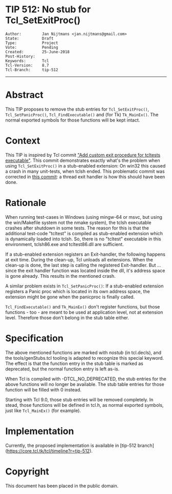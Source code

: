 # TIP 512: No stub for Tcl_SetExitProc()
	Author:         Jan Nijtmans <jan.nijtmans@gmail.com>
	State:          Draft
	Type:           Project
	Vote:           Pending
	Created:        25-June-2018
	Post-History:   
	Keywords:       Tcl
	Tcl-Version:	8.7
	Tcl-Branch:     tip-512
-----

# Abstract

This TIP proposes to remove the stub entries for `Tcl_SetExitProc()`,
`Tcl_SetPanicProc()`, `Tcl_FindExecutable()` and (for Tk) `Tk_MainEx()`.
The normal exported symbols for those functions will be kept intact.

# Context

This TIP is inspired by Tcl commit ["Add custom exit procedure for
tcltests executable"](http://core.tcl.tk/tcl/info/6f650b4271a1ef2e).
This commit demonstrates exactly what's the problem when using
`Tcl_SetExitProc()` in a stub-enabled extension: On win32 this
caused a crash in many unit-tests, when tclsh ended. This problematic
commit was corrected in [this commit](http://core.tcl.tk/tcl/info/df825488e649e15b):
a thread exit handler is how this should have been done. 

# Rationale

When running test-cases in Windows (using mingw-64 or msvc, but using the
win/Makefile system not the nmake system), the tclsh executable
crashes after shutdown in some tests. The reason for this is that
the additional test-code "tcltest" is compiled as stub-enabled extension
which is dynamically loaded into tclsh. So, there is no "tcltest"
executable in this environment, tclsh86.exe and tcltest86.dll are
sufficient.

If a stub-enabled extension registers an Exit-handler, the following
happens at exit time. During the clean-up, Tcl unloads all extensions.
When the clean-up is done, the last step is calling the registered
Exit-handler. But ... since the exit handler function was located
inside the dll, it's address space is gone already. This results
in the mentioned crash.

A similar problem exists in `Tcl_SetPanicProc()`: If a stub-enabled
extension registers a Panic proc which is located in its own
address space, the extension might be gone when the panicproc is
finally called.

`Tcl_FindExecutable()` and `Tk_MainEx()` don't register functions,
but those functions - too - are meant to be used at application
level, not at extension level. Therefore those don't belong in
the stub table either.

# Specification

The above mentioned functions are marked with _nostub_ (in tcl.decls),
and the tools/genStubs.tcl tooling is adapted to recognize this special
keyword. The effect is that the function entry in the stub table is
marked as deprecated, but the normal function entry is left as-is.

When Tcl is compiled with -DTCL\_NO\_DEPRECATED, the stub entries for
the above functions will no longer be available. The stub table
entries for those function will be filled with 0 instead.

Starting with Tcl 9.0, those stub entries will be removed completely.
In stead, those functions will be defined in tcl.h, as normal
exported symbols, just like `Tcl_MainEx()` (for example).

# Implementation

Currently, the proposed implementation is available in [tip-512 branch]
(https://core.tcl.tk/tcl/timeline?r=tip-512).

# Copyright

This document has been placed in the public domain.
